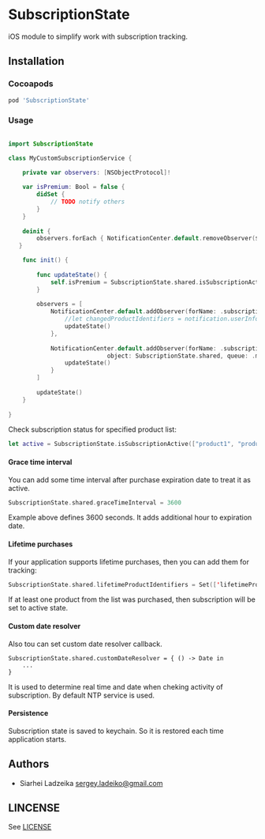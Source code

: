 # SubscriptionState

iOS module to simplify work with subscription tracking.

## Installation

### Cocoapods

```ruby
pod 'SubscriptionState'
```

### Usage

```swift

import SubscriptionState

class MyCustomSubscriptionService {

	private var observers: [NSObjectProtocol]!
	
	var isPremium: Bool = false {
		didSet {
			// TODO notify others
		}
	}
			
	deinit {
        observers.forEach { NotificationCenter.default.removeObserver($0) }
   }

	func init() {
		
		func updateState() {
			self.isPremium = SubscriptionState.shared.isSubscriptionActive()
		}
		
		observers = [
			NotificationCenter.default.addObserver(forName: .subscriptionSomeStateDidChange, 									object: SubscriptionState.shared, queue: .main) { (notification) in
				//let changedProductIdentifiers = notification.userInfo?[SubscriptionState.subscriptionSomeStateDidChangeProductsKey] as? [String]
				updateState()
			},
		
			NotificationCenter.default.addObserver(forName: .subscriptionTotalStateDidChange,
							object: SubscriptionState.shared, queue: .main) { (_) in
				updateState()	
			}
		]
		
		updateState()
	}
	
}

```

Check subscription status for specified product list:

```swift
let active = SubscriptionState.isSubscriptionActive(["product1", "product2"])
```

#### Grace time interval

You can add some time interval after purchase expiration date to treat it as active.

```swift
SubscriptionState.shared.graceTimeInterval = 3600
```

Example above defines 3600 seconds. It adds additional hour to expiration date.

#### Lifetime purchases

If your application supports lifetime purchases, then you can add them for tracking:

```swift
SubscriptionState.shared.lifetimeProductIdentifiers = Set(['lifetimeProduct1'])
```

If at least one product from the list was purchased, then subscription will be set to active state.

#### Custom date resolver

Also tou can set custom date resolver callback. 

```
SubscriptionState.shared.customDateResolver = { () -> Date in 
	...
}
```

It is used to determine real time and date when cheking activity of subscription.
By default NTP service is used.

#### Persistence

Subscription state is saved to keychain. So it is restored each time application starts.

## Authors

* Siarhei Ladzeika <sergey.ladeiko@gmail.com>

## LINCENSE

See [LICENSE](LICENSE)
